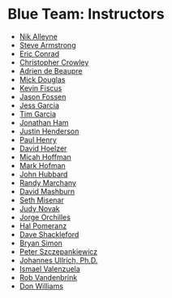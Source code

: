 Blue Team: Instructors
========

- <a href='https://www.sans.org/instructors/Nik-Alleyne' target='_blank'>Nik Alleyne</a>
- <a href='https://www.sans.org/instructors/Steve-Armstrong' target='_blank'>Steve Armstrong</a>
- <a href='https://www.sans.org/instructors/Eric-Conrad' target='_blank'>Eric Conrad</a>
- <a href='https://www.sans.org/instructors/Christopher-Crowley' target='_blank'>Christopher Crowley</a>
- <a href='https://www.sans.org/instructors/Adrien-de-Beaupre' target='_blank'>Adrien de Beaupre</a>
- <a href='https://www.sans.org/instructors/Mick-Douglas' target='_blank'>Mick Douglas</a>
- <a href='https://www.sans.org/instructors/Kevin-Fiscus' target='_blank'>Kevin Fiscus</a>
- <a href='https://www.sans.org/instructors/Jason-Fossen' target='_blank'>Jason Fossen</a>
- <a href='https://www.sans.org/instructors/Jess-Garcia' target='_blank'>Jess Garcia</a>
- <a href='https://www.sans.org/instructors/Tim-Garcia' target='_blank'>Tim Garcia</a>
- <a href='https://www.sans.org/instructors/Jonathan-Ham' target='_blank'>Jonathan Ham</a>
- <a href='https://www.sans.org/instructors/Justin-Henderson' target='_blank'>Justin Henderson</a>
- <a href='https://www.sans.org/instructors/Paul-Henry' target='_blank'>Paul Henry</a>
- <a href='https://www.sans.org/instructors/David-Hoelzer' target='_blank'>David Hoelzer</a>
- <a href='https://www.sans.org/instructors/Micah-Hoffman' target='_blank'>Micah Hoffman</a>
- <a href='https://www.sans.org/instructors/Mark-Hofman' target='_blank'>Mark Hofman</a>
- <a href='https://www.sans.org/instructors/John-Hubbard' target='_blank'>John Hubbard</a>
- <a href='https://www.sans.org/instructors/Randy-Marchany' target='_blank'>Randy Marchany</a>
- <a href='https://www.sans.org/instructors/David-Mashburn' target='_blank'>David Mashburn</a>
- <a href='https://www.sans.org/instructors/Seth-Misenar' target='_blank'>Seth Misenar</a>
- <a href='https://www.sans.org/instructors/Judy-Novak' target='_blank'>Judy Novak</a>
- <a href='https://www.sans.org/instructors/Jorge-Orchilles' target='_blank'>Jorge Orchilles</a>
- <a href='https://www.sans.org/instructors/Hal-Pomeranz' target='_blank'>Hal Pomeranz</a>
- <a href='https://www.sans.org/instructors/Dave-Shackleford' target='_blank'>Dave Shackleford</a>
- <a href='https://www.sans.org/instructors/Bryan-Simon' target='_blank'>Bryan Simon</a>
- <a href='https://www.sans.org/instructors/Peter-Szczepankiewicz' target='_blank'>Peter Szczepankiewicz</a>
- <a href='https://www.sans.org/instructors/Johannes-Ullrich-Ph.D.' target='_blank'>Johannes Ullrich, Ph.D.</a>
- <a href='https://www.sans.org/instructors/Ismael-Valenzuela' target='_blank'>Ismael Valenzuela</a>
- <a href='https://isc.sans.edu/handler_list.html#rob-vandenbrink' target='_blank'>Rob Vandenbrink</a>
- <a href='https://www.sans.org/instructors/Don-Williams' target='_blank'>Don Williams</a>
